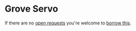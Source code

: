 # Grove Servo
If there are no [open requests](../../../../issues?q=is%3Aissue+is%3Aopen+%22Grove+Servo%22+in%3Atitle) you're welcome to [borrow this](../../../../issues/new?title=Borrow+request+for+Grove+Servo&body=1+piece+of+%5Bthis%5D%28..%2Fblob%2Fmain%2F.%2FHardware%2FSensors%2FGrove_Servo.md%29+for+~2+weeks.).